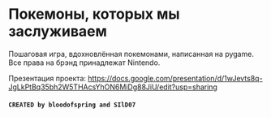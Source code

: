 # Покемоны, которых мы заслуживаем
Пошаговая игра, вдохновлённая покемонами, написанная на pygame. Все права на брэнд принадлежат Nintendo.

Презентация проекта: https://docs.google.com/presentation/d/1wJevts8q-JgLkPtBq35bh2W5THAcsYhON6MiDg88JiU/edit?usp=sharing
#### `CREATED by bloodofspring and SIlD07`

